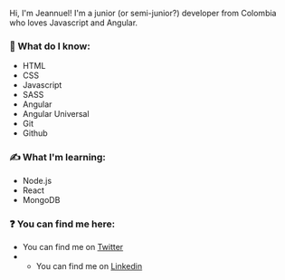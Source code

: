 Hi, I'm Jeannuel! I'm a junior (or semi-junior?) developer from Colombia who loves Javascript and Angular.

### 🤘 What do I know:
- HTML
- CSS
- Javascript
- SASS
- Angular
- Angular Universal
- Git
- Github

### ✍ What I'm learning:
- Node.js
- React
- MongoDB

### ❓ You can find me here:
- You can find me on [Twitter](https://twitter.com/jeannsensei)
- - You can find me on [Linkedin](https://linkedin.com/in/jeannuel/)
